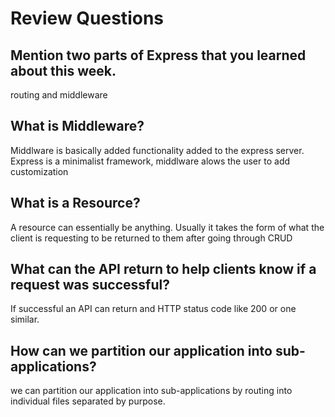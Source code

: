 # Review Questions

## Mention two parts of Express that you learned about this week.
routing and middleware

## What is Middleware?
Middlware is basically added functionality added to the express server. Express is a minimalist framework, middlware alows the user to add customization

## What is a Resource?
A resource can essentially be anything. Usually it takes the form of what the client is requesting to be returned to them after going through CRUD

## What can the API return to help clients know if a request was successful?
If successful an API can return and HTTP status code like 200 or one similar.

## How can we partition our application into sub-applications?
we can partition our application into sub-applications by routing into individual files separated by purpose.
